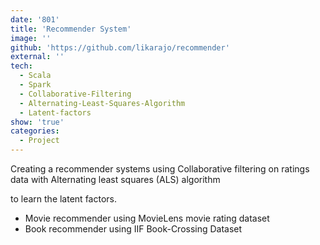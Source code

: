 ```yaml
---
date: '801'
title: 'Recommender System'
image: ''
github: 'https://github.com/likarajo/recommender'
external: ''
tech:
  - Scala
  - Spark
  - Collaborative-Filtering
  - Alternating-Least-Squares-Algorithm
  - Latent-factors
show: 'true'
categories:
  - Project
---
```


Creating a recommender systems using Collaborative filtering on ratings data with Alternating least squares (ALS) algorithm 
<!--more-->
to learn the latent factors.<br>
* Movie recommender using MovieLens movie rating dataset
* Book recommender using IIF Book-Crossing Dataset